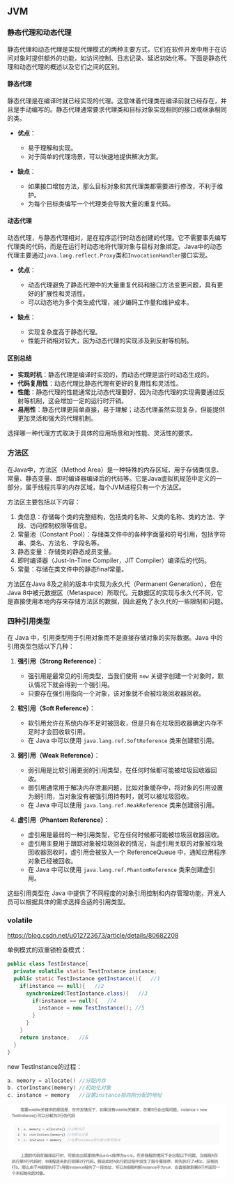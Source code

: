 ## JVM

### 静态代理和动态代理

静态代理和动态代理是实现代理模式的两种主要方式，它们在软件开发中用于在访问对象时提供额外的功能，如访问控制、日志记录、延迟初始化等。下面是静态代理和动态代理的概述以及它们之间的区别。

#### 静态代理

静态代理是在编译时就已经实现的代理。这意味着代理类在编译前就已经存在，并且是手动编写的。静态代理通常要求代理类和目标对象实现相同的接口或继承相同的类。

- **优点**：
  - 易于理解和实现。
  - 对于简单的代理场景，可以快速地提供解决方案。

- **缺点**：
  - 如果接口增加方法，那么目标对象和其代理类都需要进行修改，不利于维护。
  - 为每个目标类编写一个代理类会导致大量的重复代码。

#### 动态代理

动态代理，与静态代理相对，是在程序运行时动态创建的代理。它不需要事先编写代理类的代码，而是在运行时动态地将代理对象与目标对象绑定。Java中的动态代理主要通过`java.lang.reflect.Proxy`类和`InvocationHandler`接口实现。

- **优点**：
  - 动态代理避免了静态代理中的大量重复代码和接口方法变更问题，具有更好的扩展性和灵活性。
  - 可以动态地为多个类生成代理，减少编码工作量和维护成本。

- **缺点**：
  - 实现复杂度高于静态代理。
  - 性能开销相对较大，因为动态代理的实现涉及到反射等机制。

#### 区别总结

- **实现时机**：静态代理是编译时实现的，而动态代理是运行时动态生成的。
- **代码复用性**：动态代理比静态代理有更好的复用性和灵活性。
- **性能**：静态代理的性能通常比动态代理要好，因为动态代理的实现需要通过反射等机制，这会增加一定的运行时开销。
- **易用性**：静态代理更简单直接，易于理解；动态代理虽然实现复杂，但能提供更加灵活和强大的代理机制。

选择哪一种代理方式取决于具体的应用场景和对性能、灵活性的要求。

### 方法区

在Java中，方法区（Method Area）是一种特殊的内存区域，用于存储类信息、常量、静态变量、即时编译器编译后的代码等。它是Java虚拟机规范中定义的一部分，属于线程共享的内存区域，每个JVM进程只有一个方法区。

方法区主要包括以下内容：

1. 类信息：存储每个类的完整结构，包括类的名称、父类的名称、类的方法、字段、访问控制权限等信息。
2. 常量池（Constant Pool）：存储类文件中的各种字面量和符号引用，包括字符串、类名、方法名、字段名等。
3. 静态变量：存储类的静态成员变量。
4. 即时编译器（Just-In-Time Compiler，JIT Compiler）编译后的代码。
5. 常量：存储在类文件中的静态final常量。

方法区在Java 8及之前的版本中实现为永久代（Permanent Generation），但在Java 8中被元数据区（Metaspace）所取代。元数据区的实现与永久代不同，它是直接使用本地内存来存储方法区的数据，因此避免了永久代的一些限制和问题。

### 四种引用类型

在 Java 中，引用类型用于引用对象而不是直接存储对象的实际数据。Java 中的引用类型包括以下几种：

1. **强引用（Strong Reference）**：
   - 强引用是最常见的引用类型，当我们使用 `new` 关键字创建一个对象时，默认情况下就会得到一个强引用。
   - 只要存在强引用指向一个对象，该对象就不会被垃圾回收器回收。

2. **软引用（Soft Reference）**：
   - 软引用允许在系统内存不足时被回收，但是只有在垃圾回收器确定内存不足时才会回收软引用。
   - 在 Java 中可以使用 `java.lang.ref.SoftReference` 类来创建软引用。

3. **弱引用（Weak Reference）**：
   - 弱引用是比软引用更弱的引用类型，在任何时候都可能被垃圾回收器回收。
   - 弱引用通常用于解决内存泄漏问题，比如对象缓存中，将对象的引用设置为弱引用，当对象没有被强引用持有时，就可以被垃圾回收。
   - 在 Java 中可以使用 `java.lang.ref.WeakReference` 类来创建弱引用。

4. **虚引用（Phantom Reference）**：
   - 虚引用是最弱的一种引用类型，它在任何时候都可能被垃圾回收器回收。
   - 虚引用主要用于跟踪对象被垃圾回收的情况，当虚引用关联的对象被垃圾回收器回收时，虚引用会被放入一个 ReferenceQueue 中，通知应用程序对象已经被回收。
   - 在 Java 中可以使用 `java.lang.ref.PhantomReference` 类来创建虚引用。

这些引用类型在 Java 中提供了不同程度的对象引用控制和内存管理功能，开发人员可以根据具体的需求选择合适的引用类型。

### volatile

https://blog.csdn.net/u012723673/article/details/80682208

单例模式的双重锁检查模式：

```java
public class TestInstance{
  private volatile static TestInstance instance;
  public static TestInstance getInstance(){   //1
    if(instance == null){   //2
      synchronized(TestInstance.class){   //3
        if(instance == null){   //4
          instance = new TestInstance(); //5
        }
      }
    }
    return instance;   //6
  }
}
```

new TestInstance的过程：

```c
a. memory = allocate() //分配内存
b. ctorInstanc(memory) //初始化对象
c. instance = memory   //设置instance指向刚分配的地址
```

![image-20240416192425341](./pic/image-20240416192425341.png)
